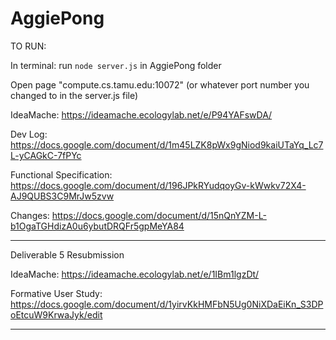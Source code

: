 # AggiePong

TO RUN:

In terminal: run `node server.js` in AggiePong folder

Open page "compute.cs.tamu.edu:10072" (or whatever port number you changed to in the server.js file)  

IdeaMache: https://ideamache.ecologylab.net/e/P94YAFswDA/

Dev Log:  https://docs.google.com/document/d/1m45LZK8pWx9gNiod9kaiUTaYq_Lc7L-yCAGkC-7fPYc  

Functional Specification:  https://docs.google.com/document/d/196JPkRYudqoyGv-kWwkv72X4-AJ9QUBS3C9MrJw5zvw

Changes: https://docs.google.com/document/d/15nQnYZM-L-b1OgaTGHdizA0u6ybutDRQFr5gpMeYA84

---
Deliverable 5 Resubmission

IdeaMache: https://ideamache.ecologylab.net/e/1IBm1lgzDt/

Formative User Study: https://docs.google.com/document/d/1yirvKkHMFbN5Ug0NiXDaEiKn_S3DPoEtcuW9KrwaJyk/edit

---
